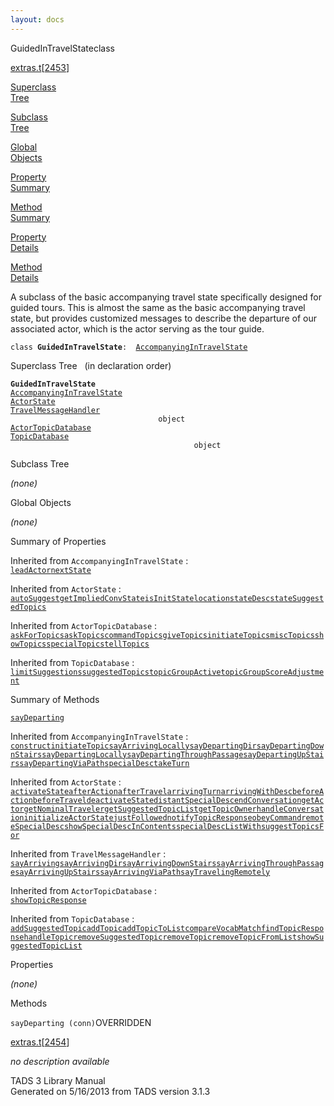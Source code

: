 ```yaml
---
layout: docs
---
```

<span class="title">GuidedInTravelState</span><span class="type">class</span>

[extras.t](../file/extras.t.html)\[[2453](../source/extras.t.html#2453)\]

[Superclass  
Tree](#_SuperClassTree_)

[Subclass  
Tree](#_SubClassTree_)

[Global  
Objects](#_ObjectSummary_)

[Property  
Summary](#_PropSummary_)

[Method  
Summary](#_MethodSummary_)

[Property  
Details](#_Properties_)

[Method  
Details](#_Methods_)

<div class="fdesc">

A subclass of the basic accompanying travel state specifically designed
for guided tours. This is almost the same as the basic accompanying
travel state, but provides customized messages to describe the departure
of our associated actor, which is the actor serving as the tour guide.

`class `**`GuidedInTravelState`**` :   `[`AccompanyingInTravelState`](../object/AccompanyingInTravelState.html)

</div>

<span id="_SuperClassTree_"></span>

<div class="mjhd">

<span class="hdln">Superclass Tree</span>   (in declaration order)

</div>

**`GuidedInTravelState`**  
[`AccompanyingInTravelState`](../object/AccompanyingInTravelState.html)  
[`ActorState`](../object/ActorState.html)  
[`TravelMessageHandler`](../object/TravelMessageHandler.html)  
`                                 object`  
[`ActorTopicDatabase`](../object/ActorTopicDatabase.html)  
[`TopicDatabase`](../object/TopicDatabase.html)  
`                                         object`  
<span id="_SubClassTree_"></span>

<div class="mjhd">

<span class="hdln">Subclass Tree</span>  

</div>

*(none)* <span id="_ObjectSummary_"></span>

<div class="mjhd">

<span class="hdln">Global Objects</span>  

</div>

*(none)* <span id="_PropSummary_"></span>

<div class="mjhd">

<span class="hdln">Summary of Properties</span>  

</div>



Inherited from `AccompanyingInTravelState` :  
[`leadActor`](../object/AccompanyingInTravelState.html#leadActor)[`nextState`](../object/AccompanyingInTravelState.html#nextState)

Inherited from `ActorState` :  
[`autoSuggest`](../object/ActorState.html#autoSuggest)[`getImpliedConvState`](../object/ActorState.html#getImpliedConvState)[`isInitState`](../object/ActorState.html#isInitState)[`location`](../object/ActorState.html#location)[`stateDesc`](../object/ActorState.html#stateDesc)[`stateSuggestedTopics`](../object/ActorState.html#stateSuggestedTopics)



Inherited from `ActorTopicDatabase` :  
[`askForTopics`](../object/ActorTopicDatabase.html#askForTopics)[`askTopics`](../object/ActorTopicDatabase.html#askTopics)[`commandTopics`](../object/ActorTopicDatabase.html#commandTopics)[`giveTopics`](../object/ActorTopicDatabase.html#giveTopics)[`initiateTopics`](../object/ActorTopicDatabase.html#initiateTopics)[`miscTopics`](../object/ActorTopicDatabase.html#miscTopics)[`showTopics`](../object/ActorTopicDatabase.html#showTopics)[`specialTopics`](../object/ActorTopicDatabase.html#specialTopics)[`tellTopics`](../object/ActorTopicDatabase.html#tellTopics)

Inherited from `TopicDatabase` :  
[`limitSuggestions`](../object/TopicDatabase.html#limitSuggestions)[`suggestedTopics`](../object/TopicDatabase.html#suggestedTopics)[`topicGroupActive`](../object/TopicDatabase.html#topicGroupActive)[`topicGroupScoreAdjustment`](../object/TopicDatabase.html#topicGroupScoreAdjustment)

<span id="_MethodSummary_"></span>

<div class="mjhd">

<span class="hdln">Summary of Methods</span>  

</div>

[`sayDeparting`](#sayDeparting)

Inherited from `AccompanyingInTravelState` :  
[`construct`](../object/AccompanyingInTravelState.html#construct)[`initiateTopic`](../object/AccompanyingInTravelState.html#initiateTopic)[`sayArrivingLocally`](../object/AccompanyingInTravelState.html#sayArrivingLocally)[`sayDepartingDir`](../object/AccompanyingInTravelState.html#sayDepartingDir)[`sayDepartingDownStairs`](../object/AccompanyingInTravelState.html#sayDepartingDownStairs)[`sayDepartingLocally`](../object/AccompanyingInTravelState.html#sayDepartingLocally)[`sayDepartingThroughPassage`](../object/AccompanyingInTravelState.html#sayDepartingThroughPassage)[`sayDepartingUpStairs`](../object/AccompanyingInTravelState.html#sayDepartingUpStairs)[`sayDepartingViaPath`](../object/AccompanyingInTravelState.html#sayDepartingViaPath)[`specialDesc`](../object/AccompanyingInTravelState.html#specialDesc)[`takeTurn`](../object/AccompanyingInTravelState.html#takeTurn)

Inherited from `ActorState` :  
[`activateState`](../object/ActorState.html#activateState)[`afterAction`](../object/ActorState.html#afterAction)[`afterTravel`](../object/ActorState.html#afterTravel)[`arrivingTurn`](../object/ActorState.html#arrivingTurn)[`arrivingWithDesc`](../object/ActorState.html#arrivingWithDesc)[`beforeAction`](../object/ActorState.html#beforeAction)[`beforeTravel`](../object/ActorState.html#beforeTravel)[`deactivateState`](../object/ActorState.html#deactivateState)[`distantSpecialDesc`](../object/ActorState.html#distantSpecialDesc)[`endConversation`](../object/ActorState.html#endConversation)[`getActor`](../object/ActorState.html#getActor)[`getNominalTraveler`](../object/ActorState.html#getNominalTraveler)[`getSuggestedTopicList`](../object/ActorState.html#getSuggestedTopicList)[`getTopicOwner`](../object/ActorState.html#getTopicOwner)[`handleConversation`](../object/ActorState.html#handleConversation)[`initializeActorState`](../object/ActorState.html#initializeActorState)[`justFollowed`](../object/ActorState.html#justFollowed)[`notifyTopicResponse`](../object/ActorState.html#notifyTopicResponse)[`obeyCommand`](../object/ActorState.html#obeyCommand)[`remoteSpecialDesc`](../object/ActorState.html#remoteSpecialDesc)[`showSpecialDescInContents`](../object/ActorState.html#showSpecialDescInContents)[`specialDescListWith`](../object/ActorState.html#specialDescListWith)[`suggestTopicsFor`](../object/ActorState.html#suggestTopicsFor)

Inherited from `TravelMessageHandler` :  
[`sayArriving`](../object/TravelMessageHandler.html#sayArriving)[`sayArrivingDir`](../object/TravelMessageHandler.html#sayArrivingDir)[`sayArrivingDownStairs`](../object/TravelMessageHandler.html#sayArrivingDownStairs)[`sayArrivingThroughPassage`](../object/TravelMessageHandler.html#sayArrivingThroughPassage)[`sayArrivingUpStairs`](../object/TravelMessageHandler.html#sayArrivingUpStairs)[`sayArrivingViaPath`](../object/TravelMessageHandler.html#sayArrivingViaPath)[`sayTravelingRemotely`](../object/TravelMessageHandler.html#sayTravelingRemotely)

Inherited from `ActorTopicDatabase` :  
[`showTopicResponse`](../object/ActorTopicDatabase.html#showTopicResponse)

Inherited from `TopicDatabase` :  
[`addSuggestedTopic`](../object/TopicDatabase.html#addSuggestedTopic)[`addTopic`](../object/TopicDatabase.html#addTopic)[`addTopicToList`](../object/TopicDatabase.html#addTopicToList)[`compareVocabMatch`](../object/TopicDatabase.html#compareVocabMatch)[`findTopicResponse`](../object/TopicDatabase.html#findTopicResponse)[`handleTopic`](../object/TopicDatabase.html#handleTopic)[`removeSuggestedTopic`](../object/TopicDatabase.html#removeSuggestedTopic)[`removeTopic`](../object/TopicDatabase.html#removeTopic)[`removeTopicFromList`](../object/TopicDatabase.html#removeTopicFromList)[`showSuggestedTopicList`](../object/TopicDatabase.html#showSuggestedTopicList)

<span id="_Properties_"></span>

<div class="mjhd">

<span class="hdln">Properties</span>  

</div>

*(none)* <span id="_Methods_"></span>

<div class="mjhd">

<span class="hdln">Methods</span>  

</div>

<span id="sayDeparting"></span>

`sayDeparting (conn)`<span class="rem">OVERRIDDEN</span>

[extras.t](../file/extras.t.html)\[[2454](../source/extras.t.html#2454)\]

<div class="desc">

*no description available*

</div>

<div class="ftr">

TADS 3 Library Manual  
Generated on 5/16/2013 from TADS version 3.1.3

</div>
